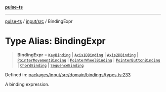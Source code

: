[**pulse-ts**](../../../README.md)

***

[pulse-ts](../../../README.md) / [input/src](../README.md) / BindingExpr

# Type Alias: BindingExpr

> **BindingExpr** = [`KeyBinding`](KeyBinding.md) \| [`Axis1DBinding`](Axis1DBinding.md) \| [`Axis2DBinding`](Axis2DBinding.md) \| [`PointerMovementBinding`](PointerMovementBinding.md) \| [`PointerWheelBinding`](PointerWheelBinding.md) \| [`PointerButtonBinding`](PointerButtonBinding.md) \| [`ChordBinding`](ChordBinding.md) \| [`SequenceBinding`](SequenceBinding.md)

Defined in: [packages/input/src/domain/bindings/types.ts:233](https://github.com/jlehett/pulse-ts/blob/a2a18767041a6b69ca4c5f6131d2de266097750e/packages/input/src/domain/bindings/types.ts#L233)

A binding expression.
